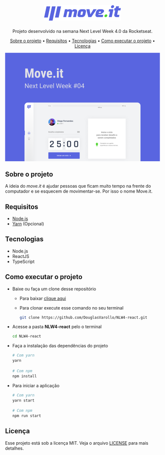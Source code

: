 <h1 align="center"><img src="./.github/logo.png" /></h1>

<p align="center">Projeto desenvolvido na semana Next Level Week 4.0 da Rocketseat.</p>

<p align="center">
  <a href="#sobre-o-projeto">Sobre o projeto</a> &#x2022;
  <a href="#requisitos">Requisitos</a> &#x2022;
  <a href="#tecnologias">Tecnologias</a> &#x2022;
  <a href="#como-executar-o-projeto">Como executar o projeto</a> &#x2022;
  <a href="#Licença">Licença</a>
</p>

<img align="center" src="./.github/background.png" />

<h2 id="sobre-o-projeto">Sobre o projeto</h2>

A ideia do *move.it* é ajudar pessoas que ficam muito tempo na frente do computador e se esquecem de movimentar-se. Por isso o nome Move.it.

<h2 id="requisitos">Requisitos</h2>

- <a href="https://nodejs.org">Node.js</a>
- <a href="https://classic.yarnpkg.com">Yarn</a> (Opcional)

<h2 id="tecnologias">Tecnologias</h2>

- Node.js
- ReactJS
- TypeScript

<h2 id="como-executar-o-projeto">Como executar o projeto</h2>

- Baixe ou faça um clone desse repositório

  - Para baixar [clique aqui](https://github.com/DouglasVarollo/NLW4-react/archive/main.zip)
  - Para clonar execute esse comando no seu terminal

    ```bash
    git clone https://github.com/DouglasVarollo/NLW4-react.git
    ```

- Acesse a pasta **NLW4-react** pelo o terminal

  ```bash
  cd NLW4-react
  ```
- Faça a instalação das dependências do projeto

  ```bash
  # Com yarn
  yarn

  # Com npm
  npm install
  ```
- Para iniciar a aplicação

  ```bash
  # Com yarn
  yarn start

  # Com npm
  npm run start
  ```

<h2 id="Licença">Licença</h2>

Esse projeto está sob a licença MIT. Veja o arquivo <a href="./LICENSE">LICENSE</a> para mais detalhes.
